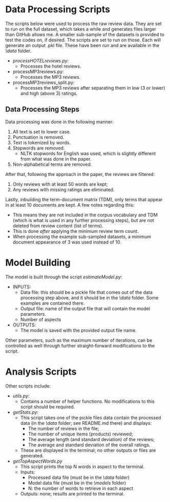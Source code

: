 # Data Processing Scripts
The scripts below were used to process the raw review data.
They are set to run on the full dataset, which takes a while and generates files larger than GitHub allows me.
A smaller sub-sample of the datasets is provided to test the codes on, if desired. The scripts are set to run on those.
Each will generate an output .pkl file. These have been run and are available in the *\data* folder.
- *processHOTELreviews.py*:
  - Processes the hotel reviews.
- processMP3reviews.py:
  - Processes the MP3 reviews.
- processMP3reviews_split.py:
  - Processes the MP3 reviews after separating them in low (3 or lower) and high (above 3) ratings.
  
## Data Processing Steps
Data processing was done in the following manner:
1. All text is set to lower case.
2. Punctuation is removed.
3. Text is tokenized by words.
4. Stopwords are removed.
    - NLTK stopwords for English was used, which is slightly different from what was done in the paper.
5. Non-alphabetical terms are removed.

After that, following the approach in the paper, the reviews are filtered:
1. Only reviews with at least 50 words are kept;
2. Any reviews with missing ratings are eliminated.

Lastly, inbuilding the term-document matrix (TDM), only terms that appear in at least 10 documents are kept. A few notes regarding this:
- This means they are not included in the corpus vocabulary and TDM (which is what is used in any further processing steps), but are not deleted from review content (list of terms).
- This is done *after* applying the minimum review term count.
- When processing the example sub-sampled datasets, a minimum document appearance of 3 was used instead of 10.

# Model Building
The model is built through the script *estimateModel.py*:
- INPUTS:
  - Data file: this should be a pickle file that comes out of the data processing step above, and it should be in the *\data* folder. Some examples are contained there.
  - Output file: name of the output file that will contain the model parameters.
  - Number of aspects
- OUTPUTS:
  - The model is saved with the provided output file name.

Other parameters, such as the maximum number of iterations, can be controlled as well through further straight-forward modifications to the script.

# Analysis Scripts
Other scripts include:

- *utils.py*:
  - Contains a number of helper functions. No modifications to this script should be required.
- *getStats.py*:
  - This script takes one of the pickle files data contain the processed data (in the *\data* folder; see README.md there) and displays:
    - The number of reviews in the file;
    - The number of unique items (products) reviewed;
    - The average length (and standard deviation) of the reviews;
    - The average and standard deviation of the overall ratings.
   - These are displayed in the terminal; no other outputs or files are generated.
- *getTopAspectWords.py*
  - This script prints the top N words in aspect to the terminal.
  - Inputs:
    - Processed data file (must be in the *\data* folder)
    - Model data file (must be in the *\models* folder)
    - N: the number of words to retrieve in each aspect
   - Outputs: none; results are printed to the terminal.
